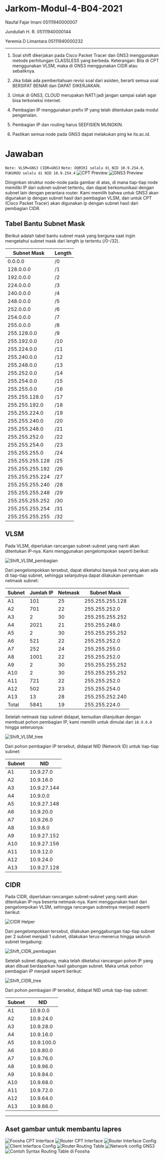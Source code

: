 # Jarkom-Modul-4-B04-2021

Naufal Fajar Imani 05111940000007

Jundullah H. R. 05111940000144

Yeremia D Limantara 05111940000232

----
1. Soal shift dikerjakan pada Cisco Packet Tracer dan GNS3 menggunakan metode perhitungan CLASSLESS yang berbeda.
Keterangan: Bila di CPT menggunakan VLSM, maka di GNS3 menggunakan CIDR atau sebaliknya.

2. Jika tidak ada pemberitahuan revisi soal dari asisten, berarti semua soal BERSIFAT BENAR dan DAPAT DIKERJAKAN.

3. Untuk di GNS3, CLOUD merupakan NAT1 jadi jangan sampai salah agar bisa terkoneksi internet.

4. Pembagian IP menggunakan prefix IP yang telah ditentukan pada modul pengenalan.

5. Pembagian IP dan routing harus SEEFISIEN MUNGKIN.

6. Pastikan semua node pada GNS3 dapat melakukan ping ke its.ac.id.

# Jawaban

`Note: VLSM=GNS3 CIDR=GNS3`
`Note: DORIKI selalu di NID 10.9.254.0, FUKUROU selalu di NID 10.9.254.4`
![CPT Preview](https://user-images.githubusercontent.com/40772378/143675024-7f705bb3-722e-43ee-bd1b-9eb9ec7bdcd9.png)
![GNS3 Preview](https://user-images.githubusercontent.com/40772378/143675087-fd0b21a3-adb2-484b-bb65-c32da99704de.png)
 
Diinginkan struktur node-node pada gambar di atas, di mana tiap-tiap node memiliki IP dari subnet-subnet tertentu, dan dapat berkomunikasi dengan subnet lain dengan perantara router. Kami memilih bahwa untuk GNS3 akan digunakan ip dengan subnet hasil dari pembagian VLSM, dan untuk CPT (Cisco Packet Tracer) akan digunakan ip dengan subnet hasil dari pembagian CIDR.
 
## Tabel Bantu Subnet Mask

Berikut adalah tabel bantu subnet mask yang berguna saat ingin mengetahui subnet mask dari length ip tertentu (/0-/32).

|Subnet Mask    |Length|
|---------------|------|
|0.0.0.0        |/0    |
|128.0.0.0      |/1    |
|192.0.0.0      |/2    |
|224.0.0.0      |/3    |
|240.0.0.0      |/4    |
|248.0.0.0      |/5    |
|252.0.0.0      |/6    |
|254.0.0.0      |/7    |
|255.0.0.0      |/8    |
|255.128.0.0    |/9    |
|255.192.0.0    |/10   |
|255.224.0.0    |/11   |
|255.240.0.0    |/12   |
|255.248.0.0    |/13   |
|255.252.0.0    |/14   |
|255.254.0.0    |/15   |
|255.255.0.0    |/16   |
|255.255.128.0  |/17   |
|255.255.192.0  |/18   |
|255.255.224.0  |/19   |
|255.255.240.0  |/20   |
|255.255.248.0  |/21   |
|255.255.252.0  |/22   |
|255.255.254.0  |/23   |
|255.255.255.0  |/24   |
|255.255.255.128|/25   |
|255.255.255.192|/26   |
|255.255.255.224|/27   |
|255.255.255.240|/28   |
|255.255.255.248|/29   |
|255.255.255.252|/30   |
|255.255.255.254|/31   |
|255.255.255.255|/32   |

## VLSM

Pada VLSM, diperlukan rancangan subnet-subnet yang nanti akan ditentukan IP-nya. Kami menggunakan pengelompokan seperti berikut:

![Shift_VLSM_pembagian](https://user-images.githubusercontent.com/40772378/143675327-15322a84-751b-48fe-88ce-c933ca4d9121.png)

Dari pengelompokkan tersebut, dapat diketahui banyak host yang akan ada di tiap-tiap subnet, sehingga selanjutnya dapat dilakukan penentuan netmask subnet:

| Subnet | Jumlah IP | Netmask | Subnet Mask     |
| ------ | --------- | ------- | --------------- |
| A1     | 101       | 25      | 255.255.255.128 |
| A2     | 701       | 22      | 255.255.252.0   |
| A3     | 2         | 30      | 255.255.255.252 |
| A4     | 2021      | 21      | 255.255.248.0   |
| A5     | 2         | 30      | 255.255.255.252 |
| A6     | 521       | 22      | 255.255.252.0   |
| A7     | 252       | 24      | 255.255.255.0   |
| A8     | 1001      | 22      | 255.255.252.0   |
| A9     | 2         | 30      | 255.255.255.252 |
| A10    | 2         | 30      | 255.255.255.252 |
| A11    | 721       | 22      | 255.255.252.0   |
| A12    | 502       | 23      | 255.255.254.0   |
| A13    | 13        | 28      | 255.255.252.240 |
| Total  | 5841      | 19      | 255.255.224.0   |

Setelah netmask tiap subnet didapat, kemudian dilanjutkan dengan membuat pohon pembagian IP, kami memilih untuk dimulai dari `10.9.0.0` hingga seterusnya:

![Shift_VLSM_tree](https://user-images.githubusercontent.com/40772378/143675330-17139dcc-4a59-4d5e-80a0-f6232a0b0ba8.png)

Dari pohon pembagian IP tersebut, didapat NID (Network ID) untuk tiap-tiap subnet:

|Subnet|NID           |
|------|------------  |
|A1    |10.9.27.0     |
|A2    |10.9.16.0     |
|A3    |10.9.27.144   |
|A4    |10.9.0.0      |
|A5    |10.9.27.148   |
|A6    |10.9.20.0     |
|A7    |10.9.26.0     |
|A8    |10.9.8.0      |
|A9    |10.9.27.152   |
|A10   |10.9.27.156   |
|A11   |10.9.12.0     |
|A12   |10.9.24.0     |
|A13   |10.9.27.128   |

## CIDR

Pada CIDR, diperlukan rancangan subnet-subnet yang nanti akan ditentukan IP-nya beserta netmask-nya. Kami menggunakan hasil dari pengelompokan VLSM, sehingga rancangan subnetnya menjadi seperti berikut:

![CIDR Helper](https://user-images.githubusercontent.com/40772378/143675331-42918a9a-8b0e-4415-9370-c496e53c997c.png)

Dari pengelompokkan tersebut, dilakukan penggabungan tiap-tiap subnet per 2 subnet menjadi 1 subnet, dilakukan terus-menerus hingga seluruh subnet tergabung:

![Shift_CIDR_pembagian](https://user-images.githubusercontent.com/40772378/143675343-cf7ebdbd-d693-41c4-a0bb-c07e3008a8f8.png)

Setelah subnet digabung, maka telah diketahui rancangan pohon IP yang akan dibuat berdasarkan hasil gabungan subnet. Maka untuk pohon pembagian IP menjadi seperti berikut:

![Shift_CIDR_tree](https://user-images.githubusercontent.com/40772378/143675333-1e5bd747-6631-4622-aed4-08a15453119a.png)

Dari pohon pembagian IP tersebut, didapat NID untuk tiap-tiap subnet:

|Subnet|NID         |
|------|------------|
|A1    |10.9.0.0    |
|A2    |10.9.24.0   |
|A3    |10.9.28.0   |
|A4    |10.9.16.0   |
|A5    |10.9.100.0  |
|A6    |10.9.80.0   |
|A7    |10.9.76.0   |
|A8    |10.9.96.0   |
|A9    |10.9.84.0   |
|A10   |10.9.68.0   |
|A11   |10.9.72.0   |
|A12   |10.9.64.0   |
|A13   |10.9.66.0   |

----
## Aset gambar untuk membantu lapres
![Foosha CPT Interface](https://user-images.githubusercontent.com/40772378/143675154-37b202c8-f1b9-45c3-8a53-f14c9167f82d.png)
![Router CPT Interface](https://user-images.githubusercontent.com/40772378/143675172-a4609a93-e0be-4c30-b1e2-f93e66becebc.png)
![Router Interface Config](https://user-images.githubusercontent.com/40772378/143675225-6fdd4f49-2adb-4198-93bb-bc1abcc891ba.png)
![Client Interface Config](https://user-images.githubusercontent.com/40772378/143675240-5062553e-3cdf-4c1a-adbc-c0e1c3415cd4.png)
![Router Routing Table](https://user-images.githubusercontent.com/40772378/143675268-37308b09-b751-423f-b1ce-ff84bd3842f4.png)
![Network config GNS3](https://user-images.githubusercontent.com/40772378/143675359-53467843-0261-4680-bd3c-e1be40545534.png)
![Contoh Syntax Routing Table di Foosha](https://user-images.githubusercontent.com/40772378/143675407-2f4bd58d-7edc-4e0b-b17a-ed2ab7f4eaa8.png)
